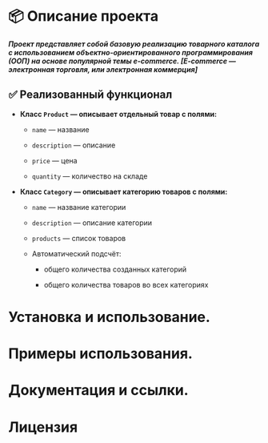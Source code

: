 # 📦 Описание проекта

***Проект представляет собой базовую реализацию товарного каталога с использованием объектно-ориентированного программирования (ООП) на основе популярной темы e-commerce. [E-commerce — электронная торговля, или электронная коммерция]***


## ✅ Реализованный функционал

* **Класс `Product` — описывает отдельный товар с полями:**

    - `name` — название
    
    - `description` — описание
    
    - `price` — цена
    
    - `quantity` — количество на складе
  

* **Класс `Category` — описывает категорию товаров с полями:**

    - `name` — название категории
    
    - `description` — описание категории
    
    - `products` — список товаров

    - Автоматический подсчёт:
    
        - общего количества созданных категорий
        
        - общего количества товаров во всех категориях





# Установка и использование.



# Примеры использования.



# Документация и ссылки.



# Лицензия